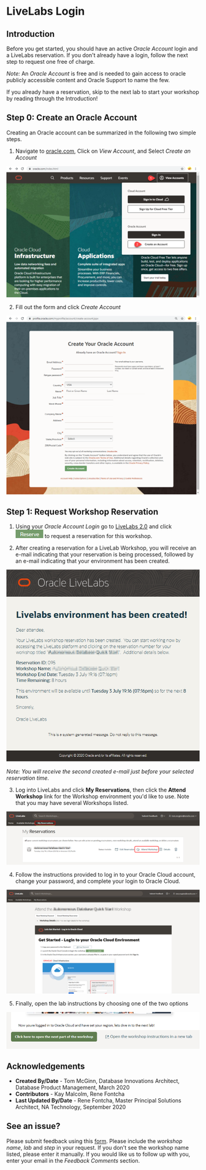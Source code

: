 # LiveLabs Login

## Introduction

Before you get started, you should have an active *Oracle Account* login and a LiveLabs reservation. If you don't already have a login, follow the next step to request one free of charge.

*Note:* An *Oracle Account* is free and is needed to gain access to oracle publicly accessible content and Oracle Support to name the few.

If you already have a reservation, skip to the next lab to start your workshop by reading through the Introduction!

## Step 0: **Create an Oracle Account**
Creating an Oracle account can be summarized in the following two simple steps.

1. Navigate to [oracle.com](http://www.oracle.com), Click on *View Account*, and Select *Create an Account*

![](images/create-account-oracle-1.png " ")

2. Fill out the form and click *Create Account*

![](images/create-account-oracle-2.png " ")

## Step 1: **Request Workshop Reservation**
1. Using your *Oracle Account Login* go to [LiveLabs 2.0](http://bit.ly/golivelabs) and click  ![](images/reserve.png) to request a reservation for this workshop.

2. After creating a reservation for a LiveLab Workshop, you will receive an e-mail indicating that your reservation is being processed, followed by an e-mail indicating that your environment has been created.

  ![](images/livelab-env-created-email.png " ")

  *Note: You will receive the second created e-mail just before your selected reservation time.*

3. Log into LiveLabs and click **My Reservations**, then click the **Attend Workshop** link for the Workshop environment you'd like to use. Note that you may have several Workshops listed.

  ![](images/my-reservations.png " ")

4. Follow the instructions provided to log in to your Oracle Cloud account, change your password, and complete your login to Oracle Cloud.

  ![](images/attend-workshop-1.png " ")

5. Finally, open the lab instructions by choosing one of the two options

  ![](images/open-workshop.png " ")

## Acknowledgements

- **Created By/Date** - Tom McGinn, Database Innovations Architect, Database Product Management, March 2020
- **Contributors** - Kay Malcolm, Rene Fontcha
- **Last Updated By/Date** - Rene Fontcha, Master Principal Solutions Architect, NA Technology, September 2020

## See an issue?
Please submit feedback using this [form](https://apexapps.oracle.com/pls/apex/f?p=133:1:::::P1_FEEDBACK:1). Please include the *workshop name*, *lab* and *step* in your request.  If you don't see the workshop name listed, please enter it manually. If you would like us to follow up with you, enter your email in the *Feedback Comments* section.
